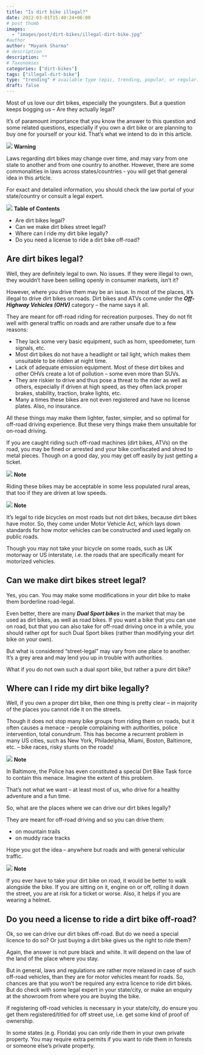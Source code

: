 ```yaml
---
title: "Is dirt bike illegal?"
date: 2022-03-01T15:40:24+06:00
# post thumb
images:
  - "images/post/dirt-bikes/illegal-dirt-bike.jpg"
#author
author: "Mayank Sharma"
# description
description: ""
# Taxonomies
categories: ["dirt-bikes"]
tags: ["illegal-dirt-bike"]
type: "trending" # available type (epic, trending, popular, or regular)
draft: false
---
```


Most of us love our dirt bikes, especially the youngsters. But a question keeps bogging us – Are they actually legal?

It’s of paramount importance that you know the answer to this question and some related questions, especially if you own a dirt bike or are planning to buy one for yourself or your kid. That’s what we intend to do in this article. 

<div class="danger-mak">
  <img src="../../../images/warning.png">
  <b>Warning</b><br>

Laws regarding dirt bikes may change over time, and may vary from one state to another and from one country to another. However, there are some commonalities in laws across states/countries - you will get that general idea in this article. 

For exact and detailed information, you should check the law portal of your state/country or consult a legal expert. 
</div>

<div class="toc-mak">
<img src="../../images/pencil.png">
<b>Table of Contents</b>
<ul>
<li>Are dirt bikes legal?</li>
<li>Can we make dirt bikes street legal?</li>
<li>Where can I ride my dirt bike legally?</li>
<li>Do you need a license to ride a dirt bike off-road?</li>
</ul>
</div>

## Are dirt bikes legal?

Well, they are definitely legal to own. No issues. If they were illegal to own, they wouldn’t have been selling openly in consumer markets, isn’t it? 

However, where you drive them may be an issue. In most of the places, it’s illegal to drive dirt bikes on roads. Dirt bikes and ATVs come under the ***Off-Highway Vehicles (OHV)*** category – the name says it all. 

They are meant for off-road riding for recreation purposes. They do not fit well with general traffic on roads and are rather unsafe due to a few reasons:

* They lack some very basic equipment, such as horn, speedometer, turn signals, etc. 
* Most dirt bikes do not have a headlight or tail light, which makes them unsuitable to be ridden at night time. 
* Lack of adequate emission equipment. Most of these dirt bikes and other OHVs create a lot of pollution – some even more than SUVs. 
* They are riskier to drive and thus pose a threat to the rider as well as others, especially if driven at high speed, as they often lack proper brakes, stability, traction, brake lights, etc. 
* Many a times these bikes are not even registered and have no license plates. Also, no insurance. 

All these things may make them lighter, faster, simpler, and so optimal for off-road driving experience. But these very things make them unsuitable for on-road driving. 

If you are caught riding such off-road machines (dirt bikes, ATVs) on the road, you may be fined or arrested and your bike confiscated and shred to metal pieces. Though on a good day, you may get off easily by just getting a ticket.

<div class="toc-mak">
  <img src="../../../images/pencil.png">
  <b>Note</b><br>

Riding these bikes may be acceptable in some less populated rural areas, that too if they are driven at low speeds. 
</div>

<div class="toc-mak">
  <img src="../../../images/pencil.png">
  <b>Note</b><br>

It’s legal to ride bicycles on most roads but not dirt bikes, because dirt bikes have motor. So, they come under Motor Vehicle Act, which lays down standards for how motor vehicles can be constructed and used legally on public roads. 

Though you may not take your bicycle on some roads, such as UK motorway or US interstate, i.e. the roads that are specifically meant for motorized vehicles. 
</div>


## Can we make dirt bikes street legal?

Yes, you can. You may make some modifications in your dirt bike to make them borderline road-legal.

Even better, there are many ***Dual Sport bikes*** in the market that may be used as dirt bikes, as well as road bikes. If you want a bike that you can use on road, but that you can also take for off-road driving once in a while, you should rather opt for such Dual Sport bikes (rather than modifying your dirt bike on your own). 

But what is considered “street-legal” may vary from one place to another. It’s a grey area and may lend you up in trouble with authorities.

What if you do not own such a dual sport bike, but rather a pure dirt bike?


## Where can I ride my dirt bike legally?

Well, if you own a proper dirt bike, then one thing is pretty clear – in majority of the places you cannot ride it on the streets. 

Though it does not stop many bike groups from riding them on roads, but it often causes a menace – people complaining with authorities, police intervention, total conundrum. This has become a recurrent problem in many US cities, such as New York, Philadelphia, Miami, Boston, Baltimore, etc. – bike races, risky stunts on the roads!

<div class="toc-mak">
  <img src="../../../images/pencil.png">
  <b>Note</b><br>

In Baltimore, the Police has even constituted a special Dirt Bike Task force to contain this menace. Imagine the extent of this problem. 
</div>

That’s not what we want – at least most of us, who drive for a healthy adventure and a fun time. 

So, what are the places where we can drive our dirt bikes legally?

They are meant for off-road driving and so you can drive them:
* on mountain trails
* on muddy race tracks

Hope you got the idea – anywhere but roads and with general vehicular traffic. 

<div class="toc-mak">
  <img src="../../../images/pencil.png">
  <b>Note</b><br>

If you ever have to take your dirt bike on road, it would be better to walk alongside the bike. If you are sitting on it, engine on or off, rolling it down the street, you are at risk for a ticket or worse. Also, it helps if you are wearing a helmet. 
</div>


## Do you need a license to ride a dirt bike off-road?

Ok, so we can drive our dirt bikes off-road. But do we need a special licence to do so? Or just buying a dirt bike gives us the right to ride them?

Again, the answer is not pure black and white. It will depend on the law of the land of the place where you stay. 

But in general, laws and regulations are rather more relaxed in case of such off-road vehicles, than they are for motor vehicles meant for roads. So, chances are that you won’t be required any extra licence to ride dirt bikes. But do check with some legal expert in your state/city, or make an enquiry at the showroom from where you are buying the bike. 

If registering off-road vehicles is necessary in your state/city, do ensure you get them registered/titled for off street use, i.e. get some kind of proof of ownership. 

In some states (e.g. Florida) you can only ride them in your own private property. You may require extra permits if you want to ride them in forests or someone else’s private property. 

